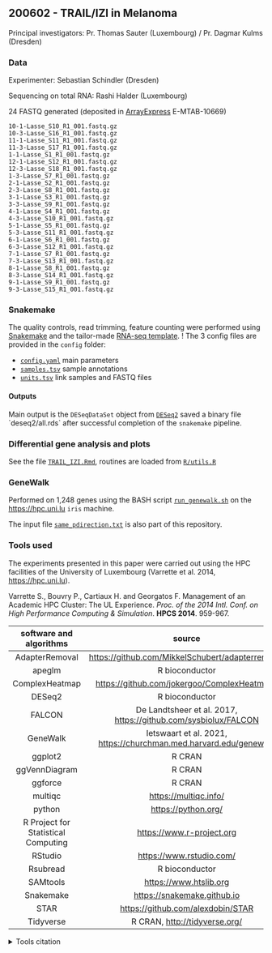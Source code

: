 ## 200602 - TRAIL/IZI in Melanoma

Principal investigators: Pr.
Thomas Sauter (Luxembourg) / Pr.
Dagmar Kulms (Dresden)

### Data

Experimenter: Sebastian Schindler (Dresden)

Sequencing on total RNA: Rashi Halder (Luxembourg)

24 FASTQ generated (deposited in [ArrayExpress](https://www.ebi.ac.uk/arrayexpress/) E-MTAB-10669)

```{bash}
10-1-Lasse_S10_R1_001.fastq.gz
10-3-Lasse_S16_R1_001.fastq.gz
11-1-Lasse_S11_R1_001.fastq.gz
11-3-Lasse_S17_R1_001.fastq.gz
1-1-Lasse_S1_R1_001.fastq.gz
12-1-Lasse_S12_R1_001.fastq.gz
12-3-Lasse_S18_R1_001.fastq.gz
1-3-Lasse_S7_R1_001.fastq.gz
2-1-Lasse_S2_R1_001.fastq.gz
2-3-Lasse_S8_R1_001.fastq.gz
3-1-Lasse_S3_R1_001.fastq.gz
3-3-Lasse_S9_R1_001.fastq.gz
4-1-Lasse_S4_R1_001.fastq.gz
4-3-Lasse_S10_R1_001.fastq.gz
5-1-Lasse_S5_R1_001.fastq.gz
5-3-Lasse_S11_R1_001.fastq.gz
6-1-Lasse_S6_R1_001.fastq.gz
6-3-Lasse_S12_R1_001.fastq.gz
7-1-Lasse_S7_R1_001.fastq.gz
7-3-Lasse_S13_R1_001.fastq.gz
8-1-Lasse_S8_R1_001.fastq.gz
8-3-Lasse_S14_R1_001.fastq.gz
9-1-Lasse_S9_R1_001.fastq.gz
9-3-Lasse_S15_R1_001.fastq.gz
```

### Snakemake

The quality controls, read trimming, feature counting were performed using [Snakemake](https://snakemake.github.io/) and the tailor-made [RNA-seq template](https://git-r3lab.uni.lu/aurelien.ginolhac/snakemake-rna-seq/-/tree/master).
!
The 3 config files are provided in the `config` folder:

-   [`config.yaml`](config/config.yaml) main parameters
-   [`samples.tsv`](config/samples.tsv) sample annotations
-   [`units.tsv`](config/units.tsv) link samples and FASTQ files

#### Outputs

Main output is the `DESeqDataSet` object from [`DESeq2`](https://bioconductor.org/packages/release/bioc/html/DESeq2.html) saved a binary file \`deseq2/all.rds\` after successful completion of the `snakemake` pipeline.

### Differential gene analysis and plots

See the file [`TRAIL_IZI.Rmd`](TRAIL_IZI.Rmd), routines are loaded from [`R/utils.R`](R/utils.R)


### GeneWalk

Performed on 1,248 genes using the BASH script [`run_genewalk.sh`](run_genewalk.sh) on the https://hpc.uni.lu `iris` machine.

The input file [`same_pdirection.txt`](same_pdirection.txt) is also part of this repository.

### Tools used

The experiments presented in this paper were carried out using the HPC facilities of the University of Luxembourg (Varrette et al. 2014, https://hpc.uni.lu).

Varrette S., Bouvry P., Cartiaux H. and Georgatos F. Management of an Academic HPC Cluster: The UL Experience. _Proc. of the 2014 Intl. Conf. on High Performance Computing & Simulation_. **HPCS 2014**. 959-967.

|   software and algorithms        |    			source           |    			product number/identifier       |
|:--------------------------------:|:-------------------------:|:----------------------------------------:|
|        			AdapterRemoval       |    			https://github.com/MikkelSchubert/adapterremoval  |  v2.3.1     |
|     			apeglm                 |     			R bioconductor                    |           			v1.10.0    |
|       			ComplexHeatmap       |     			https://github.com/jokergoo/ComplexHeatmaps    |    v2.7.8.1000|
|    			DESeq2                    |       			R bioconductor                    |         	v1.128.1      |
|   			FALCON             		   |   			De Landtsheer et al. 2017, https://github.com/sysbiolux/FALCON  | |
|     			GeneWalk               |  Ietswaart et al. 2021, https://churchman.med.harvard.edu/genewalk    | 	v1.5.1   |
|  		ggplot2                  |        	R CRAN |			v3.3.2 	|  
|  		ggVennDiagram            |        	R CRAN |			v1.1 	|  
|  			ggforce                |         	R CRAN | 		v0.3.3      |
|  			multiqc                |  https://multiqc.info/    | 		v1.9      |
|  			python                |  https://python.org/    | 		v3.8.2      |
|		R Project for Statistical Computing |   		  https://www.r-project.org   |    v4.0.0 | 
|   			RStudio            |    	https://www.rstudio.com/     | v1.0.143   |  
|   Rsubread                 | R bioconductor | v2.2.2  |
| 			SAMtools             | https://www.htslib.org   |   v1.10      |
|		Snakemake                |   https://snakemake.github.io  |  v5.20.1    |
|    STAR                    |  https://github.com/alexdobin/STAR | v2.7.4a |
|	Tidyverse                  | R CRAN, http://tidyverse.org/ |  v1.1.1   |


<details><summary>Tools citation</summary>
<p>
  - Constantin Ahlmann-Eltze, Peter Hickey and Hervé Pagès (2021). MatrixGenerics: S4 Generic Summary Statistic Functions that Operate on Matrix-Like Objects. R package version 1.4.0. https://bioconductor.org/packages/MatrixGenerics
  - Gu, Z. (2016) Complex heatmaps reveal patterns and correlations in multidimensional genomic data. Bioinformatics.
  - H. Pagès, M. Lawrence and P. Aboyoun (2021). S4Vectors: Foundation of vector-like and list-like containers in Bioconductor. R package version 0.30.0. https://bioconductor.org/packages/S4Vectors
  - H. Wickham. ggplot2: Elegant Graphics for Data Analysis. Springer-Verlag New York, 2016.
  - Hadley Wickham (2019). stringr: Simple, Consistent Wrappers for Common String Operations. R package version 1.4.0. https://CRAN.R-project.org/package=stringr
  - Hadley Wickham (2021). forcats: Tools for Working with Categorical Variables (Factors). R package version 0.5.1. https://CRAN.R-project.org/package=forcats
  - Hadley Wickham (2021). tidyr: Tidy Messy Data. R package version 1.1.3. https://CRAN.R-project.org/package=tidyr
  - Hadley Wickham and Jim Hester (2020). readr: Read Rectangular Text Data. R package version 1.4.0. https://CRAN.R-project.org/package=readr
  - Hadley Wickham, Romain François, Lionel Henry and Kirill Müller (2021). dplyr: A Grammar of Data Manipulation. R package version 1.0.7. https://CRAN.R-project.org/package=dplyr
  - Henrik Bengtsson (2021). matrixStats: Functions that Apply to Rows and Columns of Matrices (and to Vectors). R package version 0.59.0. https://CRAN.R-project.org/package=matrixStats
  - Jim Hester and Hadley Wickham (2021). vroom: Read and Write Rectangular Text Data Quickly. R package version 1.5.1. https://CRAN.R-project.org/package=vroom
  - Kamil Slowikowski (2021). ggrepel: Automatically Position Non-Overlapping Text Labels with 'ggplot2'. R package version 0.9.1. https://CRAN.R-project.org/package=ggrepel
  - Kirill Müller and Hadley Wickham (2021). tibble: Simple Data Frames. R package version 3.1.2. https://CRAN.R-project.org/package=tibble
  - Lawrence M, Huber W, Pag\`es H, Aboyoun P, Carlson M, et al. (2013) Software for Computing and Annotating Genomic Ranges. PLoS Comput Biol 9(8): e1003118. doi:10.1371/journal.pcbi.1003118
  - Lawrence M, Huber W, Pag\`es H, Aboyoun P, Carlson M, et al. (2013) Software for Computing and Annotating Genomic Ranges. PLoS Comput Biol 9(8): e1003118. doi:10.1371/journal.pcbi.1003118
  - Lionel Henry and Hadley Wickham (2020). purrr: Functional Programming Tools. R package version 0.3.4. https://CRAN.R-project.org/package=purrr
  - Love, M.I., Huber, W., Anders, S. Moderated estimation of fold change and dispersion for RNA-seq data with DESeq2 Genome Biology 15(12):550 (2014)
  - Martin Morgan, Valerie Obenchain, Jim Hester and Hervé Pagès (2021). SummarizedExperiment: SummarizedExperiment container. R package version 1.22.0. https://bioconductor.org/packages/SummarizedExperiment
  - Orchestrating high-throughput genomic analysis with Bioconductor. W. Huber, V.J. Carey, R. Gentleman, ..., M. Morgan Nature Methods, 2015:12, 115.
  - Orchestrating high-throughput genomic analysis with Bioconductor. W. Huber, V.J. Carey, R. Gentleman, ..., M. Morgan Nature Methods, 2015:12, 115.
  - R Core Team (2021). R: A language and environment for statistical computing. R Foundation for Statistical Computing, Vienna, Austria. URL https://www.R-project.org/.
  - Sonali Arora, Martin Morgan, Marc Carlson and H. Pagès (2021). GenomeInfoDb: Utilities for manipulating chromosome names, including modifying them to follow a particular naming style. R package version 1.28.0. https://bioconductor.org/packages/GenomeInfoDb
  - Wickham et al., (2019). Welcome to the tidyverse. Journal of Open Source Software, 4(43), 1686, https://doi.org/10.21105/joss.01686

</p>
</details>
